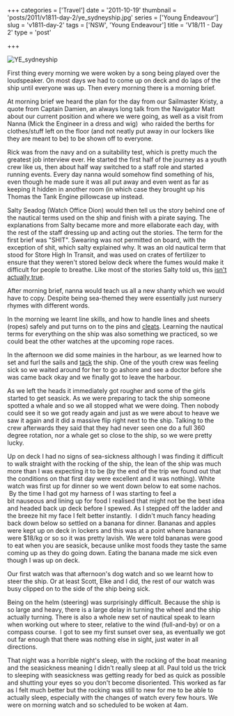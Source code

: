 +++
categories = ['Travel']
date = '2011-10-19'
thumbnail = 'posts/2011/v1811-day-2/ye_sydneyship.jpg'
series = ['Young Endeavour']
slug = 'v1811-day-2'
tags = ['NSW', 'Young Endeavour']
title = 'V18/11 - Day 2'
type = 'post'

+++

![YE_sydneyship](ye_sydneyship.jpg)

First thing every morning we were woken by a song being played over the loudspeaker. On most days we had to come up on deck and do laps of the ship until everyone was up. Then every morning there is a morning brief.

At morning brief we heard the plan for the day from our Sailmaster Kristy, a quote from Captain Damien, an always long talk from the Navigator Matt about our current position and where we were going, as well as a visit from Nanna (Mick the Engineer in a dress and wig)  who raided the berths for clothes/stuff left on the floor (and not neatly put away in our lockers like they are meant to be) to be shown off to everyone.

Rick was from the navy and on a suitability test, which is pretty much the greatest job interview ever. He started the first half of the journey as a youth crew like us, then about half way switched to a staff role and started running events. Every day nanna would somehow find something of his, even though he made sure it was all put away and even went as far as keeping it hidden in another room (in which case they brought up his Thomas the Tank Engine pillowcase up instead.

Salty Seadog (Watch Office Dion) would then tell us the story behind one of the nautical terms used on the ship and finish with a pirate saying. The explanations from Salty became more and more ellaborate each day, with the rest of the staff dressing up and acting out the stories. The term for the first brief was "SHIT". Swearing was not permitted on board, with the exception of shit, which salty explained why. It was an old nautical term that stood for Store High In Transit, and was used on crates of fertilizer to ensure that they weren't stored below deck where the fumes would make it difficult for people to breathe. Like most of the stories Salty told us, this [isn't actually true](http://en.wikipedia.org/wiki/Shit#Etymology).

After morning brief, nanna would teach us all a new shanty which we would have to copy. Despite being sea-themed they were essentially just nursery rhymes with different words.

In the morning we learnt line skills, and how to handle lines and sheets (ropes) safely and put turns on to the pins and [cleats](http://en.wikipedia.org/wiki/Cleat_(nautical)). Learning the nautical terms for everything on the ship was also something we practiced, so we could beat the other watches at the upcoming rope races.

In the afternoon we did some mainies in the harbour, as we learned how to set and furl the sails and [tack](http://en.wikipedia.org/wiki/Tack_(sailing)) the ship. One of the youth crew was feeling sick so we waited around for her to go ashore and see a doctor before she was came back okay and we finally got to leave the harbour.

As we left the heads it immediately got rougher and some of the girls started to get seasick. As we were preparing to tack the ship someone spotted a whale and so we all stopped what we were doing. Then nobody could see it so we got ready again and just as we were about to heave we saw it again and it did a massive flip right next to the ship. Talking to the crew afterwards they said that they had never seen one do a full 360 degree rotation, nor a whale get so close to the ship, so we were pretty lucky.

Up on deck I had no signs of sea-sickness although I was finding it difficult to walk straight with the rocking of the ship, the lean of the ship was much more than I was expecting it to be (by the end of the trip we found out that the conditions on that first day were excellent and it was nothing). White watch was first up for dinner so we went down below to eat some nachos.  By the time I had got my harness of I was starting to feel a bit nauseous and lining up for food I realised that might not be the best idea and headed back up deck before I spewed. As I stepped off the ladder and the breeze hit my face I felt better instantly.  I didn't much fancy heading back down below so settled on a banana for dinner. Bananas and apples were kept up on deck in lockers and this was at a point where bananas were $18/kg or so so it was pretty lavish. We were told bananas were good to eat when you are seasick, because unlike most foods they taste the same coming up as they do going down. Eating the banana made me sick even though I was up on deck.

Our first watch was that afternoon's dog watch and so we learnt how to steer the ship. Or at least Scott, Elke and I did, the rest of our watch was busy clipped on to the side of the ship being sick.

Being on the helm (steering) was surprisingly difficult. Because the ship is so large and heavy, there is a large delay in turning the wheel and the ship actually turning. There is also a whole new set of nautical speak to learn when working out where to steer, relative to the wind (full-and-by) or on a compass course.  I got to see my first sunset over sea, as eventually we got out far enough that there was nothing else in sight, just water in all directions.

That night was a horrible night's sleep, with the rocking of the boat meaning and the seasickness meaning I didn't really sleep at all. Paul told us the trick to sleeping with seasickness was getting ready for bed as quick as possible and shutting your eyes so you don't become disoriented. This worked as far as I felt much better but the rocking was still to new for me to be able to actually sleep, especially with the changes of watch every few hours. We were on morning watch and so scheduled to be woken at 4am.